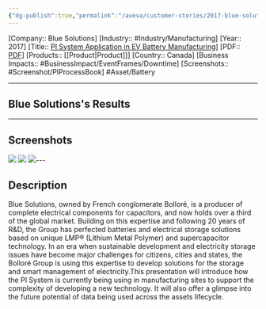 ```yaml
---
{"dg-publish":true,"permalink":"/aveva/customer-stories/2017-blue-solutions-pi-system-application-in-ev-battery-manufacturing/","dgPassFrontmatter":true}
---
```


[Company:: Blue Solutions]
[Industry:: #Industry/Manufacturing]
[Year:: 2017]
[Title:: [PI System Application in EV Battery Manufacturing](https://resources.osisoft.com/presentations/pi-system-application-in-ev-battery-manufacturing/)]
[PDF:: [PDF](https://cdn.osisoft.com/osi/presentations/2017-uc-san-francisco/UC17NA02PI08_BlueSolutions_JLMonfort_EVBatteryManufacturing.pdf)]
[Products:: [[Product\|Product]]]
[Country:: Canada]
[Business Impacts:: #BusinessImpact/EventFrames/Downtime]
[Screenshots:: #Screenshot/PIProcessBook] 
#Asset/Battery 

---
## Blue Solutions's Results

---
## Screenshots
![](https://i.imgur.com/auDC3Nk.png)
![](https://i.imgur.com/aQgTee3.png)
![](https://i.imgur.com/dltIYHr.png)---
## Description
Blue Solutions, owned by French conglomerate Bolloré, is a producer of complete electrical components for capacitors, and now holds over a third of the global market. Building on this expertise and following 20 years of R&D, the Group has perfected batteries and electrical storage solutions based on unique LMP® (Lithium Metal Polymer) and supercapacitor technology. In an era when sustainable development and electricity storage issues have become major challenges for citizens, cities and states, the Bolloré Group is using this expertise to develop solutions for the storage and smart management of electricity.This presentation will introduce how the PI System is currently being using in manufacturing sites to support the complexity of developing a new technology. It will also offer a glimpse into the future potential of data being used across the assets lifecycle.